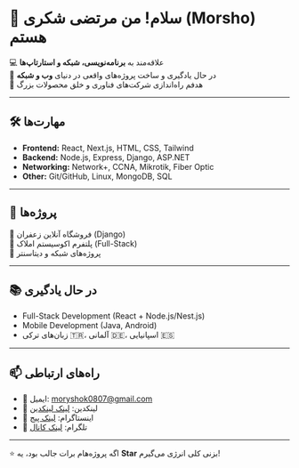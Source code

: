 # 👋 سلام! من مرتضی شکری (Morsho) هستم  

💻 علاقه‌مند به **برنامه‌نویسی، شبکه و استارتاپ‌ها**  
🚀 در حال یادگیری و ساخت پروژه‌های واقعی در دنیای **وب و شبکه**  
🎯 هدفم راه‌اندازی شرکت‌های فناوری و خلق محصولات بزرگ  

---

## 🛠️ مهارت‌ها  
- **Frontend:** React, Next.js, HTML, CSS, Tailwind  
- **Backend:** Node.js, Express, Django, ASP.NET  
- **Networking:** Network+, CCNA, Mikrotik, Fiber Optic  
- **Other:** Git/GitHub, Linux, MongoDB, SQL  

---

## 📌 پروژه‌ها  
🔹 فروشگاه آنلاین زعفران (Django)  
🔹 پلتفرم اکوسیستم املاک (Full-Stack)  
🔹 پروژه‌های شبکه و دیتاسنتر  

---

## 📚 در حال یادگیری  
- Full-Stack Development (React + Node.js/Nest.js)  
- Mobile Development (Java, Android)  
- زبان‌های ترکی 🇹🇷، آلمانی 🇩🇪، اسپانیایی 🇪🇸  

---

## 📫 راه‌های ارتباطی  
- 📧 ایمیل: moryshok0807@gmail.com  
- 💼 لینکدین: [لینک لینکدین](https://www.linkedin.com/in/morterza-shokri-408b87268/)  
- 📱 اینستاگرام: [لینک پیج](https://www.instagram.com/mortsh1?utm_source=qr&igsh=MThlNngxamcwa2IyZA==)  
- 📝 تلگرام: [لینک کانال](https://t.me/Mortscoder1)  

---

⭐️ اگه پروژه‌هام برات جالب بود، یه **Star** بزنی کلی انرژی می‌گیرم!
